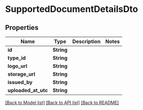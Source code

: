 # SupportedDocumentDetailsDto

## Properties

Name | Type | Description | Notes
------------ | ------------- | ------------- | -------------
**id** | **String** |  | 
**type_id** | **String** |  | 
**logo_url** | **String** |  | 
**storage_url** | **String** |  | 
**issued_by** | **String** |  | 
**uploaded_at_utc** | **String** |  | 

[[Back to Model list]](../README.md#documentation-for-models) [[Back to API list]](../README.md#documentation-for-api-endpoints) [[Back to README]](../README.md)


